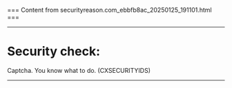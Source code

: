 === Content from securityreason.com_ebbfb8ac_20250125_191101.html ===


---

# Security check:

Captcha. You know what to do. (CXSECURITYIDS)

---


